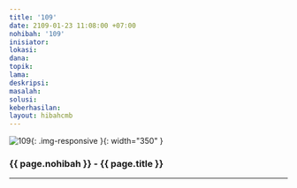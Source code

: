 ```yaml
---
title: '109'
date: 2109-01-23 11:08:00 +07:00
nohibah: '109'
inisiator: 
lokasi: 
dana: 
topik: 
lama: 
deskripsi: 
masalah: 
solusi: 
keberhasilan: 
layout: hibahcmb
---
```


![109](/static/img/hibahcmb/109.png){: .img-responsive }{: width="350" }

### {{ page.nohibah }} - {{ page.title }}

---
